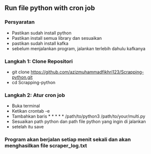 ## Run file python with cron job

### Persyaratan
  - Pastikan sudah install python
  - Pastikan install semua library dan sesuaikan
  - pastikan sudah install kafka
  - sebelum menjalankan program, jalankan terlebih dahulu kafkanya
    
### Langkah 1: Clone Repositori
  - git clone https://github.com/azizmuhammadfikhri123/Scrapping-python.git
  - cd Scrapping-python

### Langkah 2: Atur cron job 
   - Buka terminal
   - Ketikan crontab -e
   - Tambahkan baris * * * * * /path/to/python3 /path/to/your/multi.py
   - Sesuaikan path python dan path file python yang ingin di jalankan
   - setelah itu save

### Program akan berjalan setiap menit sekali dan akan menghasilkan file scraper_log.txt
  
